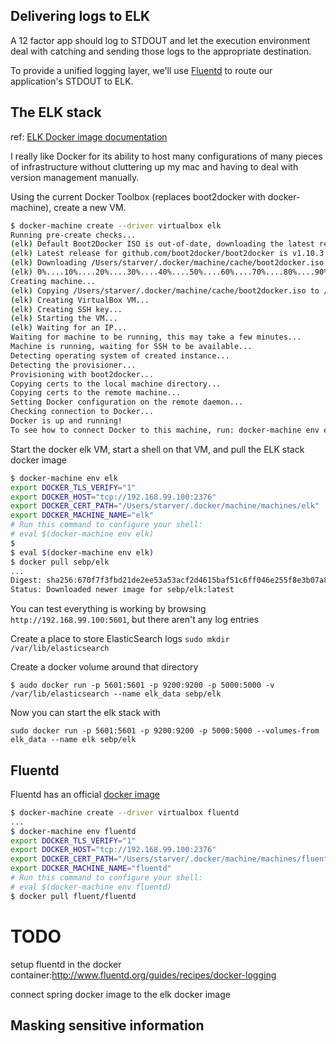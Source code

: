 ## Delivering logs to ELK

A 12 factor app should log to STDOUT and let the execution environment deal with catching and sending those logs to the appropriate destination. 

To provide a unified logging layer, we'll use [Fluentd](http://www.fluentd.org/) to route our application's STDOUT to ELK.


## The ELK stack

ref: [ELK Docker image documentation](https://elk-docker.readthedocs.org/)

I really like Docker for its ability to host many configurations of many pieces of infrastructure without cluttering up my mac and having to deal with version management manually.

Using the current Docker Toolbox (replaces boot2docker with docker-machine), create a new VM.

```bash
$ docker-machine create --driver virtualbox elk
Running pre-create checks...
(elk) Default Boot2Docker ISO is out-of-date, downloading the latest release...
(elk) Latest release for github.com/boot2docker/boot2docker is v1.10.3
(elk) Downloading /Users/starver/.docker/machine/cache/boot2docker.iso from https://github.com/boot2docker/boot2docker/releases/download/v1.10.3/boot2docker.iso...
(elk) 0%....10%....20%....30%....40%....50%....60%....70%....80%....90%....100%
Creating machine...
(elk) Copying /Users/starver/.docker/machine/cache/boot2docker.iso to /Users/starver/.docker/machine/machines/elk/boot2docker.iso...
(elk) Creating VirtualBox VM...
(elk) Creating SSH key...
(elk) Starting the VM...
(elk) Waiting for an IP...
Waiting for machine to be running, this may take a few minutes...
Machine is running, waiting for SSH to be available...
Detecting operating system of created instance...
Detecting the provisioner...
Provisioning with boot2docker...
Copying certs to the local machine directory...
Copying certs to the remote machine...
Setting Docker configuration on the remote daemon...
Checking connection to Docker...
Docker is up and running!
To see how to connect Docker to this machine, run: docker-machine env elk
```

Start the docker elk VM, start a shell on that VM, and pull the ELK stack docker image

```bash
$ docker-machine env elk
export DOCKER_TLS_VERIFY="1"
export DOCKER_HOST="tcp://192.168.99.100:2376"
export DOCKER_CERT_PATH="/Users/starver/.docker/machine/machines/elk"
export DOCKER_MACHINE_NAME="elk"
# Run this command to configure your shell: 
# eval $(docker-machine env elk)
$
$ eval $(docker-machine env elk)
$ docker pull sebp/elk
...
Digest: sha256:670f7f3fbd21de2ee53a53acf2d4615baf51c6ff046e255f8e3b07a8b64e44a5
Status: Downloaded newer image for sebp/elk:latest
```

You can test everything is working by browsing `http://192.168.99.100:5601`, but there aren't any log entries 

Create a place to store ElasticSearch logs `sudo mkdir /var/lib/elasticsearch`

Create a docker volume around that directory 

```
$ audo docker run -p 5601:5601 -p 9200:9200 -p 5000:5000 -v /var/lib/elasticsearch --name elk_data sebp/elk
```

Now you can start the elk stack with

```
sudo docker run -p 5601:5601 -p 9200:9200 -p 5000:5000 --volumes-from elk_data --name elk sebp/elk
```


## Fluentd

Fluentd has an official [docker image](https://hub.docker.com/r/fluent/fluentd/)

```bash
$ docker-machine create --driver virtualbox fluentd
...
$ docker-machine env fluentd
export DOCKER_TLS_VERIFY="1"
export DOCKER_HOST="tcp://192.168.99.100:2376"
export DOCKER_CERT_PATH="/Users/starver/.docker/machine/machines/fluentd"
export DOCKER_MACHINE_NAME="fluentd"
# Run this command to configure your shell: 
# eval $(docker-machine env fluentd)
$ docker pull fluent/fluentd
```



# TODO

setup fluentd in the docker container:http://www.fluentd.org/guides/recipes/docker-logging

connect spring docker image to the elk docker image







## Masking sensitive information

